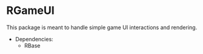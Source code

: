 # RGameUI
This package is meant to handle simple game UI interactions and rendering.

- Dependencies:
    - RBase
